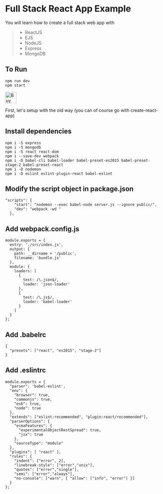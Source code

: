 # Full Stack React App Example

You will learn how to create a full stack web app with
> * ReactJS
> * EJS
> * NodeJS
> * Express
> * MongoDB

## To Run
```
npm run dev
npm start
```

<a href='http://ko-fi.com/rexlow' target='_blank'><img height='36' style='border:0px;height:36px;' src='https://az743702.vo.msecnd.net/cdn/kofi1.png?v=f' border='0' alt='Buy Me a Coffee at ko-fi.com' /></a> 

First, let's setup with the old way (you can of course go with create-react-app)


## Install dependencies
```
npm i -S express
npm i -S mongodb
npm i -S react react-dom
npm i --save-dev webpack
npm i -D babel-cli babel-loader babel-preset-es2015 babel-preset-stage-2 babel-preset-react
npm i -D nodemon
npm i -D eslint eslint-plugin-react babel-eslint
```

## Modify the script object in package.json
```
"scripts": {
    "start": "nodemon --exec babel-node server.js --ignore public/",
    "dev": "webpack -wd "
  },
```

## Add webpack.config.js
```
module.exports = {
  entry: './src/index.js',
  output: {
    path: __dirname + '/public',
    filename: 'bundle.js'
  },
  module: {
    loaders: [
      {
        test: /\.json$/,
        loader: 'json-loader'
      },
      {
        test: /\.js$/,
        loader: 'babel-loader'
      }
    ]
  }
};
```

## Add .babelrc
```
{
  "presets": ["react", "es2015", "stage-2"]
}
```

## Add .eslintrc
```
module.exports = {
  "parser": 'babel-eslint',
  "env": {
    "browser": true,
    "commonjs": true,
    "es6": true,
    "node": true
  },
  "extends": ["eslint:recommended", "plugin:react/recommended"],
  "parserOptions": {
    "ecmaFeatures": {
      "experimentalObjectRestSpread": true,
      "jsx": true
    },
    "sourceType": "module"
  },
  "plugins": [ "react" ],
  "rules": {
    "indent": ["error", 2],
    "linebreak-style": ["error","unix"],
    "quotes": ["error","single"],
    "semi": ["error","always"],
    "no-console": ["warn", { "allow": ["info", "error"] }]
  }
};
```